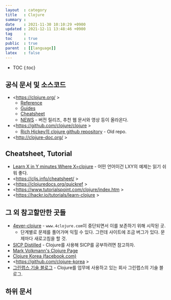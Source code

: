 ```yaml
---
layout  : category
title   : Clojure
summary : 
date    : 2021-11-30 10:10:29 +0900
updated : 2021-12-11 13:48:46 +0900
tag     : 
toc     : true
public  : true
parent  : [[language]]
latex   : false
---
```

* TOC
{:toc}

## 공식 문서 및 소스코드
- <https://clojure.org/ >
    - [Reference]( https://clojure.org/reference/reader )
    - [Guides]( https://clojure.org/guides/getting_started )
    - [Cheatsheet]( https://clojure.org/api/cheatsheet )
    - [NEWS]( https://clojure.org/news/news ) - 버전 릴리즈, 추천 웹 문서와 영상 등이 올라온다.
- <https://github.com/clojure/clojure >
    - [Rich Hickey의 clojure github repository]( https://github.com/richhickey/clojure ) - Old repo.
- <http://clojure-doc.org/ >

## Cheatsheet, Tutorial

- [Learn X in Y minutes Where X=clojure]( https://learnxinyminutes.com/docs/clojure/ ) - 어떤 언어이건 LXY의 예제는 읽기 쉬워 좋다.
- <https://cljs.info/cheatsheet/ >
- <https://clojuredocs.org/quickref >
- <https://www.tutorialspoint.com/clojure/index.htm >
- <https://hackr.io/tutorials/learn-clojure >

## 그 외 참고할만한 곳들

- [4ever-clojure]( https://4clojure.oxal.org/ ) - `www.4clojure.com`이 중단되면서 이를 보존하기 위해 시작된 곳.
    - 단계별로 문제를 풀어가며 익힐 수 있다. 그런데 사이트에 조금 버그가 있다. 문제마다 새로고침을 할 것.
- [SICP Distilled]( http://www.sicpdistilled.com/ ) - Clojure를 사용해 SICP를 공부하려면 참고하자.
- [Mark Volkmann's Clojure Page]( http://java.ociweb.com/mark/clojure/ )
- [Clojure Korea (facebook.com)]( https://www.facebook.com/groups/defnclojure/ )
- <https://github.com/clojure-korea >
- [그린랩스 기술 블로그]( https://green-labs.github.io/ ) - Clojure를 업무에 사용하고 있는 회사 그린랩스의 기술 블로그.


## 하위 문서

